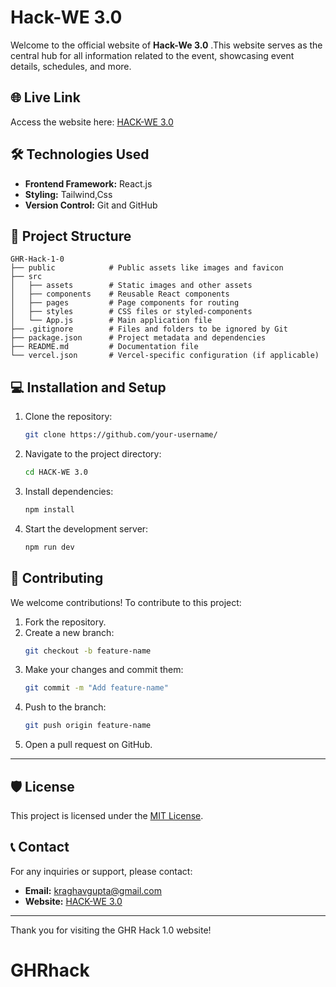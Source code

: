 #  Hack-WE 3.0

Welcome to the official website of **Hack-We 3.0** .This website serves as the central hub for all information related to the event, showcasing event details, schedules, and more.



## 🌐 Live Link
Access the website here: [HACK-WE 3.0](https://hack-we-3-0.vercel.app/)

## 🛠️ Technologies Used

- **Frontend Framework:** React.js
- **Styling:** Tailwind,Css
- **Version Control:** Git and GitHub

## 📂 Project Structure

```
GHR-Hack-1-0
├── public            # Public assets like images and favicon
├── src
│   ├── assets        # Static images and other assets
│   ├── components    # Reusable React components
│   ├── pages         # Page components for routing
│   ├── styles        # CSS files or styled-components
│   └── App.js        # Main application file
├── .gitignore        # Files and folders to be ignored by Git
├── package.json      # Project metadata and dependencies
├── README.md         # Documentation file
└── vercel.json       # Vercel-specific configuration (if applicable)
```


## 💻 Installation and Setup

1. Clone the repository:
   ```bash
   git clone https://github.com/your-username/
   ```

2. Navigate to the project directory:
   ```bash
   cd HACK-WE 3.0
   ```

3. Install dependencies:
   ```bash
   npm install
   ```

4. Start the development server:
   ```bash
   npm run dev
   ```


## 🤝 Contributing

We welcome contributions! To contribute to this project:

1. Fork the repository.
2. Create a new branch:
   ```bash
   git checkout -b feature-name
   ```
3. Make your changes and commit them:
   ```bash
   git commit -m "Add feature-name"
   ```
4. Push to the branch:
   ```bash
   git push origin feature-name
   ```
5. Open a pull request on GitHub.

---

## 🛡️ License

This project is licensed under the [MIT License](LICENSE).

## 📞 Contact

For any inquiries or support, please contact:
- **Email:** kraghavgupta@gmail.com
- **Website:** [HACK-WE 3.0](https://hack-we-3-0.vercel.app/)

---

Thank you for visiting the GHR Hack 1.0 website!

# GHRhack
